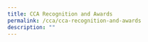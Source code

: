 ```yaml
---
title: CCA Recognition and Awards
permalink: /cca/cca-recognition-and-awards
description: ""
---
```


